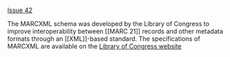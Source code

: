 [Issue 42](https://github.com/thoth-pub/thoth/issues/42)

The MARCXML schema was developed by the Library of Congress to improve interoperability between [[MARC 21]] records and other metadata formats through an [[XML]]-based standard. The specifications of MARCXML are available on the [Library of Congress website](https://www.loc.gov/standards/marcxml//)
